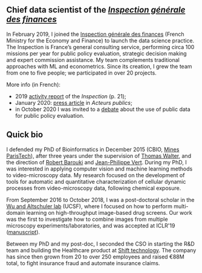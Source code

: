 ## Chief data scientist of the [_Inspection générale des finances_](https://en.wikipedia.org/wiki/Inspection_g%C3%A9n%C3%A9rale_des_finances_(France))

In February 2019, I joined the [Inspection générale des finances](https://en.wikipedia.org/wiki/Inspection_g%C3%A9n%C3%A9rale_des_finances_(France)) (French Ministry for the Economy and Finance) to launch the data science practice. The Inspection is France’s general consulting service, performing circa 100 missions per year for public policy evaluation, strategic decision making and expert commission assistance. My team complements traditional approaches with ML and econometrics. 
Since its creation, I grew the team from one to five people; we participated in over 20 projects.

More info (in French):
- 2019 [activity report](http://www.igf.finances.gouv.fr/files/live/sites/igf/files/contributed/IGF%20internet/4.RapportsDactivites/ra-igf-2019-web.pdf) of the *Inspection* (p. 21);
- January 2020: [press article](assets/articleJan2020_ActeursPublics.pdf) in *Acteurs publics*;
- in October 2020 I was invited to a [debate](https://www.acteurspublics.fr/webtv/emissions/les-rencontres-des-acteurs-publics/debat-comment-les-donnees-publiques-peuvent-elles-appuyer-levaluation) about the use of public data for public policy evaluation. 

## Quick bio

I defended my PhD of Bioinformatics in December 2015 (CBIO, [Mines ParisTech](http://www.mines-paristech.fr/)), after three years under the supervision of [Thomas Walter](http://cbio.ensmp.fr/~twalter/), and the direction of [Robert Barouki](https://t3s-1124.biomedicale.parisdescartes.fr/) and [Jean-Philippe Vert](http://cbio.ensmp.fr/~jvert/). During my PhD, I was interested in applying computer vision and machine learning methods to video-microscopy data. My research focused on the development of tools for automatic and quantitative characterization of cellular dynamic processes from video-microscopy data, following chemical exposure.

From September 2016 to October 2018, I was a post-doctoral scholar in the [Wu and Altschuler lab](http://www.altschulerwulab.org) (UCSF), where I focused on how to perform multi-domain learning on high-throughput image-based drug screens. Our work was the first to investigate how to combine images from multiple microscopy experiments/laboratories, and was accepted at ICLR'19 ([manuscript](https://openreview.net/forum?id=Sklv5iRqYX)).

Between my PhD and my post-doc, I seconded the CSO in starting the R&D team and building the Healthcare product at [Shift technology](http://www.shift-technology.com/). The company has since then grown from 20 to over 250 employees and raised €88M total, to fight insurance fraud and automate insurance claims.
